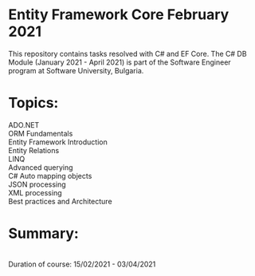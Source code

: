 # Entity Framework Core February 2021
This repository contains tasks resolved with C# and EF Core. The C# DB Module (January 2021 - April 2021) is part of the Software Engineer program at Software University, Bulgaria.

# Topics:
ADO.NET<br/>
ORM Fundamentals<br/>
Entity Framework Introduction<br/>
Entity Relations<br/>
LINQ<br/>
Advanced querying<br/>
C# Auto mapping objects<br/>
JSON processing<br/>
XML processing<br/>
Best practices and Architecture<br/>

# Summary:<br/>
<br/>
Duration of course: 15/02/2021 - 03/04/2021<br/>
<br/>
